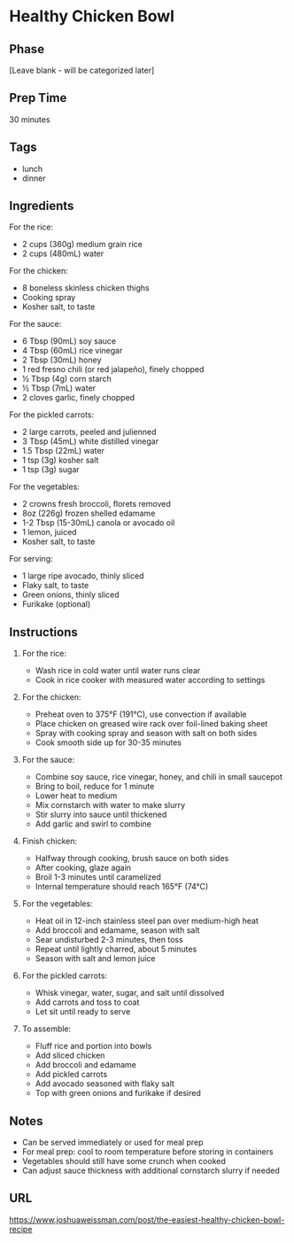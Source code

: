 # Healthy Chicken Bowl

## Phase
[Leave blank - will be categorized later]

## Prep Time
30 minutes

## Tags
- lunch
- dinner

## Ingredients
For the rice:
- 2 cups (360g) medium grain rice
- 2 cups (480mL) water

For the chicken:
- 8 boneless skinless chicken thighs
- Cooking spray
- Kosher salt, to taste

For the sauce:
- 6 Tbsp (90mL) soy sauce
- 4 Tbsp (60mL) rice vinegar
- 2 Tbsp (30mL) honey
- 1 red fresno chili (or red jalapeño), finely chopped
- ½ Tbsp (4g) corn starch
- ½ Tbsp (7mL) water
- 2 cloves garlic, finely chopped

For the pickled carrots:
- 2 large carrots, peeled and julienned
- 3 Tbsp (45mL) white distilled vinegar
- 1.5 Tbsp (22mL) water
- 1 tsp (3g) kosher salt
- 1 tsp (3g) sugar

For the vegetables:
- 2 crowns fresh broccoli, florets removed
- 8oz (226g) frozen shelled edamame
- 1-2 Tbsp (15-30mL) canola or avocado oil
- 1 lemon, juiced
- Kosher salt, to taste

For serving:
- 1 large ripe avocado, thinly sliced
- Flaky salt, to taste
- Green onions, thinly sliced
- Furikake (optional)

## Instructions
1. For the rice:
   - Wash rice in cold water until water runs clear
   - Cook in rice cooker with measured water according to settings

2. For the chicken:
   - Preheat oven to 375°F (191°C), use convection if available
   - Place chicken on greased wire rack over foil-lined baking sheet
   - Spray with cooking spray and season with salt on both sides
   - Cook smooth side up for 30-35 minutes

3. For the sauce:
   - Combine soy sauce, rice vinegar, honey, and chili in small saucepot
   - Bring to boil, reduce for 1 minute
   - Lower heat to medium
   - Mix cornstarch with water to make slurry
   - Stir slurry into sauce until thickened
   - Add garlic and swirl to combine

4. Finish chicken:
   - Halfway through cooking, brush sauce on both sides
   - After cooking, glaze again
   - Broil 1-3 minutes until caramelized
   - Internal temperature should reach 165°F (74°C)

5. For the vegetables:
   - Heat oil in 12-inch stainless steel pan over medium-high heat
   - Add broccoli and edamame, season with salt
   - Sear undisturbed 2-3 minutes, then toss
   - Repeat until lightly charred, about 5 minutes
   - Season with salt and lemon juice

6. For the pickled carrots:
   - Whisk vinegar, water, sugar, and salt until dissolved
   - Add carrots and toss to coat
   - Let sit until ready to serve

7. To assemble:
   - Fluff rice and portion into bowls
   - Add sliced chicken
   - Add broccoli and edamame
   - Add pickled carrots
   - Add avocado seasoned with flaky salt
   - Top with green onions and furikake if desired

## Notes
- Can be served immediately or used for meal prep
- For meal prep: cool to room temperature before storing in containers
- Vegetables should still have some crunch when cooked
- Can adjust sauce thickness with additional cornstarch slurry if needed

## URL
https://www.joshuaweissman.com/post/the-easiest-healthy-chicken-bowl-recipe

